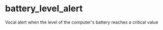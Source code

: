 # battery_level_alert
Vocal alert when the level of the computer's battery reaches a critical value
